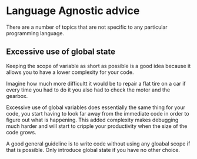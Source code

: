 Language Agnostic advice
========================
There are a number of topics that are not specific to any particular programming language.



Excessive use of global state
---------------------------------
Keeping the scope of variable as short as possible is a good idea because it allows you to have
a lower complexity for your code.

Imagine how much more difficultt it would be to repair a flat tire on a car if every time you
had to do it you also had to check the motor and the gearbox.

Excessive use of global variables does essentially the same thing for your code, you
start having to look far away from the immediate code in order to figure out what is happening.
This added complexity makes debugging much harder and will start to cripple your productivity
when the size of the code grows.

A good general guideline is to write code without using any gloabal scope if that is possible.
Only introduce global state if you have no other choice. 
